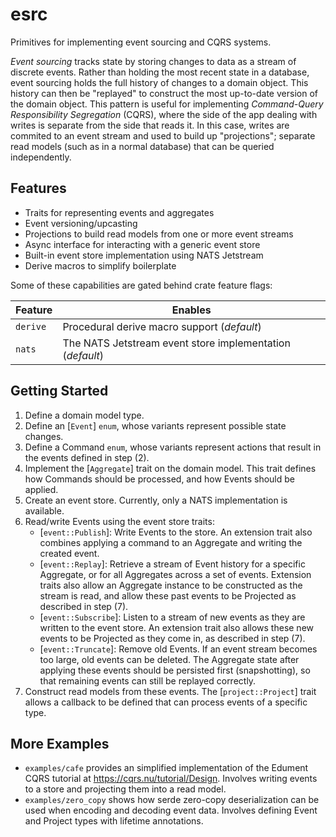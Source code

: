 # esrc
Primitives for implementing event sourcing and CQRS systems.

*Event sourcing* tracks state by storing changes to data as a stream of discrete
events. Rather than holding the most recent state in a database, event sourcing
holds the full history of changes to a domain object. This history can then be
"replayed" to construct the most up-to-date version of the domain object. This
pattern is useful for implementing *Command-Query Responsibility Segregation*
(CQRS), where the side of the app dealing with writes is separate from the side
that reads it. In this case, writes are commited to an event stream and used to
build up "projections"; separate read models (such as in a normal database) that
can be queried independently.

## Features

* Traits for representing events and aggregates
* Event versioning/upcasting
* Projections to build read models from one or more event streams
* Async interface for interacting with a generic event store
* Built-in event store implementation using NATS Jetstream
* Derive macros to simplify boilerplate

Some of these capabilities are gated behind crate feature flags:

| Feature  | Enables                                                   |
| -------- | --------------------------------------------------------- |
| `derive` | Procedural derive macro support (*default*)               |
| `nats`   | The NATS Jetstream event store implementation (*default*) |

## Getting Started

1. Define a domain model type.
2. Define an [`Event`] `enum`, whose variants represent possible state changes.
3. Define a Command `enum`, whose variants represent actions that result in the
   events defined in step (2).
4. Implement the [`Aggregate`] trait on the domain model. This trait defines how
   Commands should be processed, and how Events should be applied.
5. Create an event store. Currently, only a NATS implementation is available.
6. Read/write Events using the event store traits:
   * [`event::Publish`]: Write Events to the store. An extension trait also
     combines applying a command to an Aggregate and writing the created event.
   * [`event::Replay`]: Retrieve a stream of Event history for a specific
     Aggregate, or for all Aggregates across a set of events. Extension traits
	 also allow an Aggregate instance to be constructed as the stream is read,
	 and allow these past events to be Projected as described in step (7).
   * [`event::Subscribe`]: Listen to a stream of new events as they are written
     to the event store. An extension trait also allows these new events to be
	 Projected as they come in, as described in step (7).
   * [`event::Truncate`]: Remove old Events. If an event stream becomes too
     large, old events can be deleted. The Aggregate state after applying these
	 events should be persisted first (snapshotting), so that remaining events
	 can still be replayed correctly.
7. Construct read models from these events. The [`project::Project`] trait
   allows a callback to be defined that can process events of a specific type.

## More Examples

* `examples/cafe` provides an simplified implementation of the Edument CQRS
  tutorial at https://cqrs.nu/tutorial/Design. Involves writing events to a
  store and projecting them into a read model.
* `examples/zero_copy` shows how serde zero-copy deserialization can be used
  when encoding and decoding event data. Involves defining Event and Project
  types with lifetime annotations.
